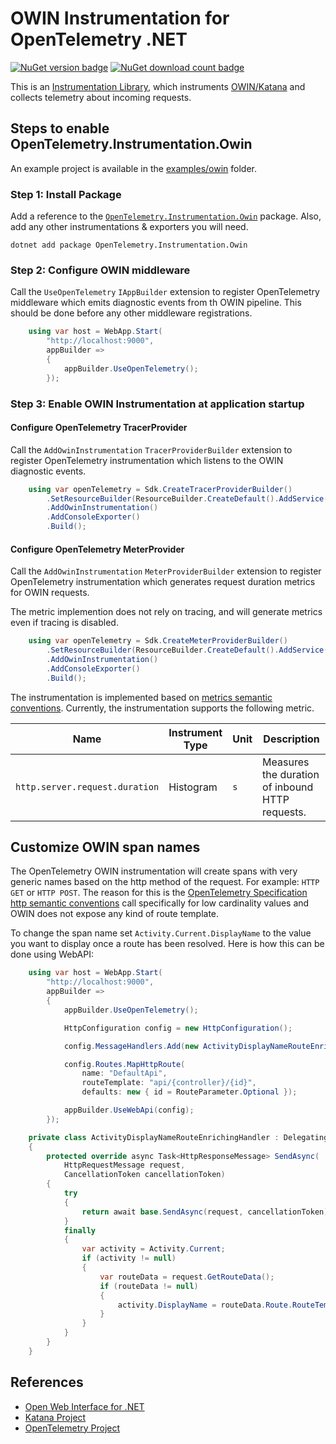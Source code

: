 # OWIN Instrumentation for OpenTelemetry .NET

[![NuGet version badge](https://img.shields.io/nuget/v/OpenTelemetry.Instrumentation.Owin)](https://www.nuget.org/packages/OpenTelemetry.Instrumentation.Owin)
[![NuGet download count badge](https://img.shields.io/nuget/dt/OpenTelemetry.Instrumentation.Owin)](https://www.nuget.org/packages/OpenTelemetry.Instrumentation.Owin)

This is an [Instrumentation
Library](https://github.com/open-telemetry/opentelemetry-specification/blob/master/specification/glossary.md#instrumentation-library),
which instruments [OWIN/Katana](https://github.com/aspnet/AspNetKatana/) and
collects telemetry about incoming requests.

## Steps to enable OpenTelemetry.Instrumentation.Owin

An example project is available in the
[examples/owin](../../examples/owin/) folder.

### Step 1: Install Package

Add a reference to the
[`OpenTelemetry.Instrumentation.Owin`](https://www.nuget.org/packages/OpenTelemetry.Instrumentation.Owin)
package. Also, add any other instrumentations & exporters you will need.

```shell
dotnet add package OpenTelemetry.Instrumentation.Owin
```

### Step 2: Configure OWIN middleware

Call the `UseOpenTelemetry` `IAppBuilder` extension to register OpenTelemetry
middleware which emits diagnostic events from th OWIN pipeline. This should be
done before any other middleware registrations.

```csharp
    using var host = WebApp.Start(
        "http://localhost:9000",
        appBuilder =>
        {
            appBuilder.UseOpenTelemetry();
        });
```

### Step 3: Enable OWIN Instrumentation at application startup

#### Configure OpenTelemetry TracerProvider

Call the `AddOwinInstrumentation` `TracerProviderBuilder` extension to register
OpenTelemetry instrumentation which listens to the OWIN diagnostic events.

```csharp
    using var openTelemetry = Sdk.CreateTracerProviderBuilder()
        .SetResourceBuilder(ResourceBuilder.CreateDefault().AddService("Owin-Example"))
        .AddOwinInstrumentation()
        .AddConsoleExporter()
        .Build();
```

#### Configure OpenTelemetry MeterProvider

Call the `AddOwinInstrumentation` `MeterProviderBuilder` extension to register
OpenTelemetry instrumentation which generates request duration metrics for OWIN requests.

The metric implemention does not rely on tracing, and will generate metrics
even if tracing is disabled.

```csharp
    using var openTelemetry = Sdk.CreateMeterProviderBuilder()
        .SetResourceBuilder(ResourceBuilder.CreateDefault().AddService("Owin-Example"))
        .AddOwinInstrumentation()
        .AddConsoleExporter()
        .Build();
```

The instrumentation is implemented based on [metrics semantic
conventions](https://github.com/open-telemetry/opentelemetry-specification/blob/main/specification/metrics/semantic_conventions/http-metrics.md#metric-httpserverduration).
Currently, the instrumentation supports the following metric.

| Name  | Instrument Type | Unit | Description |
|-------|-----------------|------|-------------|
| `http.server.request.duration` | Histogram | `s` | Measures the duration of inbound HTTP requests. |

## Customize OWIN span names

The OpenTelemetry OWIN instrumentation will create spans with very generic names
based on the http method of the request. For example: `HTTP GET` or `HTTP POST`.
The reason for this is the [OpenTelemetry Specification http semantic
conventions](https://github.com/open-telemetry/opentelemetry-specification/blob/main/specification/trace/semantic_conventions/http.md#name)
call specifically for low cardinality values and OWIN does not expose any kind
of route template.

To change the span name set `Activity.Current.DisplayName` to the value you want
to display once a route has been resolved. Here is how this can be done using WebAPI:

```csharp
    using var host = WebApp.Start(
        "http://localhost:9000",
        appBuilder =>
        {
            appBuilder.UseOpenTelemetry();

            HttpConfiguration config = new HttpConfiguration();

            config.MessageHandlers.Add(new ActivityDisplayNameRouteEnrichingHandler());

            config.Routes.MapHttpRoute(
                name: "DefaultApi",
                routeTemplate: "api/{controller}/{id}",
                defaults: new { id = RouteParameter.Optional });

            appBuilder.UseWebApi(config);
        });

    private class ActivityDisplayNameRouteEnrichingHandler : DelegatingHandler
    {
        protected override async Task<HttpResponseMessage> SendAsync(
            HttpRequestMessage request,
            CancellationToken cancellationToken)
        {
            try
            {
                return await base.SendAsync(request, cancellationToken).ConfigureAwait(false);
            }
            finally
            {
                var activity = Activity.Current;
                if (activity != null)
                {
                    var routeData = request.GetRouteData();
                    if (routeData != null)
                    {
                        activity.DisplayName = routeData.Route.RouteTemplate;
                    }
                }
            }
        }
    }
```

## References

* [Open Web Interface for .NET](http://owin.org/)
* [Katana Project](https://github.com/aspnet/AspNetKatana/)
* [OpenTelemetry Project](https://opentelemetry.io/)
